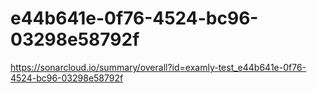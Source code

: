 # e44b641e-0f76-4524-bc96-03298e58792f
https://sonarcloud.io/summary/overall?id=examly-test_e44b641e-0f76-4524-bc96-03298e58792f
